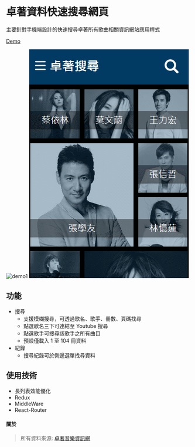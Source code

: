 # 卓著資料快速搜尋網頁

主要針對手機端設計的快速搜尋卓著所有歌曲相關資訊網站應用程式

[Demo](https://shinenic.github.io/zhuozhe-quick-search/)

![demo1](https://github.com/shinenic/zhuozhe-quick-search/blob/master/demo1.gif) ![demo2](https://github.com/shinenic/zhuozhe-quick-search/blob/master/demo2.gif)





## 功能

* 搜尋
  * 支援模糊搜尋，可透過歌名、歌手、冊數、頁碼找尋
  * 點選歌名三下可連結至 Youtube 搜尋
  * 點選歌手可搜尋該歌手之所有曲目
  * 預設僅載入 1 至 104 冊資料
* 紀錄
  * 搜尋紀錄可於側邊選單找尋資料





## 使用技術

* 長列表效能優化
* Redux
* MiddleWare
* React-Router





#### 關於

> 所有資料來源: [卓著音樂資訊網](http://www.musicbook.com.tw/searchSong/index.asp)












